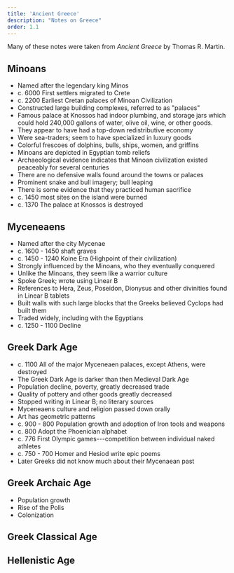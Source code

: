 ```yaml
---
title: 'Ancient Greece'
description: "Notes on Greece"
order: 1.1
---
```


Many of these notes were taken from _Ancient Greece_ by Thomas R. Martin.

## Minoans

- Named after the legendary king Minos
- c. 6000 First settlers migrated to Crete
- c. 2200 Earliest Cretan palaces of Minoan Civilization
- Constructed large building complexes, referred to as "palaces"
- Famous palace at Knossos had indoor plumbing, and storage jars which could hold 240,000 gallons of water, olive oil, wine, or other goods.
- They appear to have had a top-down redistributive economy
- Were sea-traders; seem to have specialized in luxury goods
- Colorful frescoes of dolphins, bulls, ships, women, and griffins
- Minoans are depicted in Egyptian tomb reliefs
- Archaeological evidence indicates that Minoan civilization existed peaceably for several centuries
- There are no defensive walls found around the towns or palaces
- Prominent snake and bull imagery; bull leaping
- There is some evidence that they practiced human sacrifice
- c. 1450 most sites on the island were burned
- c. 1370 The palace at Knossos is destroyed

## Myceneaens

- Named after the city Mycenae
- c. 1600 - 1450 shaft graves
- c. 1450 - 1240 Koine Era (Highpoint of their civilization)
- Strongly influenced by the Minoans, who they eventually conquered
- Unlike the Minoans, they seem like a warrior culture
- Spoke Greek; wrote using Linear B
- References to Hera, Zeus, Poseidon, Dionysus and other divinities found in Linear B tablets
- Built walls with such large blocks that the Greeks believed Cyclops had built them
- Traded widely, including with the Egyptians
- c. 1250 - 1100 Decline

## Greek Dark Age

- c. 1100 All of the major Myceneaen palaces, except Athens, were destroyed
- The Greek Dark Age is darker than then Medieval Dark Age
- Population decline, poverty, greatly decreased trade
- Quality of pottery and other goods greatly decreased
- Stopped writing in Linear B; no literary sources
- Myceneaens culture and religion passed down orally
- Art has geometric patterns
- c. 900 - 800 Population growth and adoption of Iron tools and weapons
- c. 800 Adopt the Phoenician alphabet
- c. 776 First Olympic games---competition between individual naked athletes
- c. 750 - 700 Homer and Hesiod write epic poems
- Later Greeks did not know much about their Mycenaean past

## Greek Archaic Age

- Population growth
- Rise of the Polis
- Colonization

## Greek Classical Age

## Hellenistic Age
